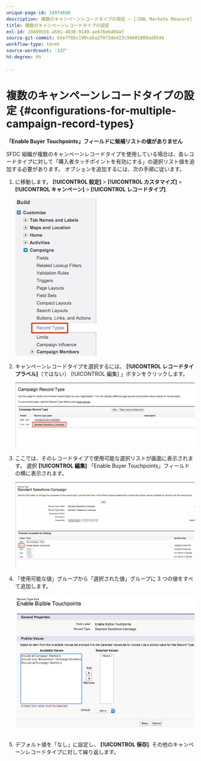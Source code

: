 ```yaml
---
unique-page-id: 18874686
description: 複数のキャンペーンレコードタイプの設定 — [!DNL Marketo Measure]  — 製品ドキュメント
title: 複数のキャンペーンレコードタイプの設定
exl-id: 10499556-a591-4630-9149-ae676e6494af
source-git-commit: 65e7f8bc198ceba2f873ded23c94601080ad0546
workflow-type: tm+mt
source-wordcount: '137'
ht-degree: 0%

---
```


# 複数のキャンペーンレコードタイプの設定 {#configurations-for-multiple-campaign-record-types}

**「Enable Buyer Touchpoints」フィールドに候補リストの値がありません**

SFDC 組織が複数のキャンペーンレコードタイプを使用している場合は、各レコードタイプに対して「購入者タッチポイントを有効にする」の選択リスト値を追加する必要があります。 オプションを追加するには、次の手順に従います。

1. に移動します。 **[!UICONTROL 設定]** > **[!UICONTROL カスタマイズ]** > **[!UICONTROL キャンペーン]** > **[!UICONTROL レコードタイプ]**.

   ![](assets/1.jpg)

1. キャンペーンレコードタイプを選択するには、 **[!UICONTROL レコードタイプラベル]**（ではない） [!UICONTROL 編集] 」ボタンをクリックします。

   ![](assets/2.jpg)

1. ここでは、そのレコードタイプで使用可能な選択リストが画面に表示されます。 選択 **[!UICONTROL 編集]** 「Enable Buyer Touchpoints」フィールドの横に表示されます。

   ![](assets/3.jpg)

1. 「使用可能な値」グループから「選択された値」グループに 3 つの値をすべて追加します。

   ![](assets/4.jpg)

1. デフォルト値を「なし」に設定し、 **[!UICONTROL 保存]**. その他のキャンペーンレコードタイプに対して繰り返します。
